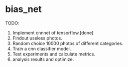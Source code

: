 # bias_net

TODO:
1. Implement cnnnet of tensorflow.[done]
2. Findout useless photos.
3. Random choice 10000 photos of different categories.
4. Train a cnn classifier model.
5. Test experiments and calculate metrics.
6. analysis results and optimize.
